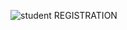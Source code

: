 ![student  REGISTRATION](https://github.com/user-attachments/assets/40313d01-e249-4a61-bdbf-d23e8804e0ea)
